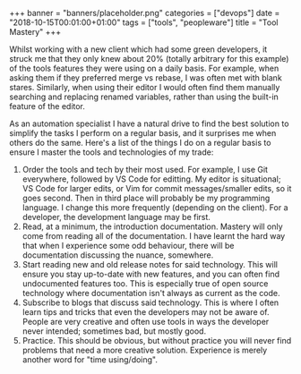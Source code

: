 +++
banner = "banners/placeholder.png"
categories = ["devops"]
date = "2018-10-15T00:01:00+01:00"
tags = ["tools", "peopleware"]
title = "Tool Mastery"
+++

Whilst working with a new client which had some green developers, it struck me that they only knew about 20% (totally arbitrary for this example) of the tools features they were using on a daily basis. For example, when asking them if they preferred merge vs rebase, I was often met with blank stares. Similarly, when using their editor I would often find them manually searching and replacing renamed variables, rather than using the built-in feature of the editor.

As an automation specialist I have a natural drive to find the best solution to simplify the tasks I perform on a regular basis, and it surprises me when others do the same. Here's a list of the things I do on a regular basis to ensure I master the tools and technologies of my trade:

1. Order the tools and tech by their most used. For example, I use Git everywhere, followed by VS Code for editting. My editor is situational; VS Code for larger edits, or Vim for commit messages/smaller edits, so it goes second. Then in third place will probably be my programming language. I change this more frequently (depending on the client). For a developer, the development language may be first.
2. Read, at a minimum, the introduction documentation. Mastery will only come from reading all of the documentation. I have learnt the hard way that when I experience some odd behaviour, there will be documentation discussing the nuance, somewhere.
3. Start reading new and old release notes for said technology. This will ensure you stay up-to-date with new features, and you can often find undocumented features too. This is especially true of open source technology where documentation isn't always as current as the code.
4. Subscribe to blogs that discuss said technology. This is where I often learn tips and tricks that even the developers may not be aware of. People are very creative and often use tools in ways the developer never intended; sometimes bad, but mostly good.
5. Practice. This should be obvious, but without practice you will never find problems that need a more creative solution. Experience is merely another word for "time using/doing".
